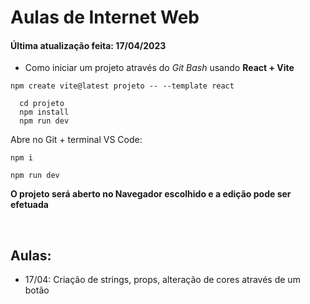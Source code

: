 # Aulas de Internet Web
#### Última atualização feita: 17/04/2023

- Como iniciar um projeto através do _Git Bash_ usando **React + Vite** <br>
~~~comand
npm create vite@latest projeto -- --template react
~~~~
~~~comand
  cd projeto
  npm install
  npm run dev
~~~~
Abre no Git + terminal VS Code:
~~~comand
npm i
~~~
~~~comand
npm run dev
~~~
**O projeto será aberto no Navegador escolhido e a edição pode ser efetuada**

<br>

## Aulas:
- 17/04: Criação de strings, props, alteração de cores através de um botão

